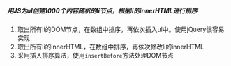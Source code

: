 ##### 用JS为ul创建1000个内容随机的li节点，根据li的innerHTML进行排序

1. 取出所有li的DOM节点，在数组中排序，再依次插入ul中。使用jQuery很容易实现
2. 取出所有li的innerHTML，在数组中排序，再依次修改li的innerHTML
3. 采用插入排序算法，使用`insertBefore`方法处理DOM节点
